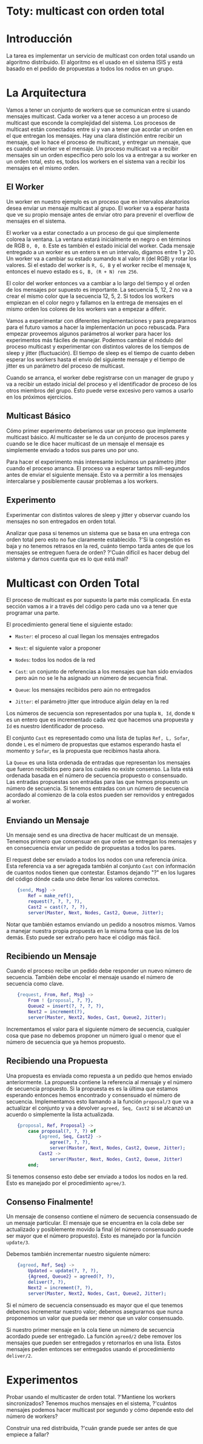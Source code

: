# Toty: multicast con orden total

Introducción
============

La tarea es implementar un servicio de multicast con orden total usando
un algoritmo distribuido. El algoritmo es el usado en el sistema ISIS y
está basado en el pedido de propuestas a todos los nodos en un grupo.

La Arquitectura
===============

Vamos a tener un conjunto de workers que se comunican entre si usando
mensajes multicast. Cada worker va a tener acceso a un proceso de
multicast que esconde la complejidad del sistema. Los procesos de
multicast están conectados entre si y van a tener que acordar un orden
en el que entregan los mensajes. Hay una clara distinción entre recibir
un mensaje, que lo hace el proceso de multicast, y entregar un mensaje,
que es cuando el worker ve el mensaje. Un proceso multicast va a recibir
mensajes sin un orden específico pero solo los va a entregar a su worker
en un orden total, esto es, todos los workers en el sistema van a
recibir los mensajes en el mismo orden.

El Worker
---------

Un worker en nuestro ejemplo es un proceso que en intervalos aleatorios
desea enviar un mensaje multicast al grupo. El worker va a esperar hasta
que ve su propio mensaje antes de enviar otro para prevenir el overflow
de mensajes en el sistema.

El worker va a estar conectado a un proceso de gui que simplemente
colorea la ventana. La ventana estará inicialmente en negro o en
términos de RGB `0, 0, 0`. Este es también el estado inicial del worker.
Cada mensaje entregado a un worker es un entero `N` en un intervalo,
digamos entre 1 y 20. Un worker va a cambiar su estado sumando `N` al
valor `R` (del RGB) y rotar los valores. Si el estado del worker is
`R, G, B` y el worker recibe el mensaje `N`, entonces el nuevo estado es
`G, B, (R + N) rem 256`.

El color del worker entonces va a cambiar a lo largo del tiempo y el
orden de los mensajes por supuesto es importante. La secuencia 5, 12, 2
no va a crear el mismo color que la secuencia 12, 5, 2. Si todos los
workers empiezan en el color negro y fallamos en la entrega de mensajes
en el mismo orden los colores de los workers van a empezar a diferir.

Vamos a experimentar con diferentes implementaciones y para prepararnos
para el futuro vamos a hacer la implementación un poco rebuscada. Para
empezar proveemos algunos parámetros al worker para hacer los
experimentos más fáciles de manejar. Podemos cambiar el módulo del
proceso multicast y experimentar con distintos valores de los tiempos de
sleep y jitter (fluctuación). El tiempo de sleep es el tiempo de cuanto
deben esperar los workers hasta el envío del siguiente mensaje y el
tiempo de jitter es un parámetro del proceso de multicast.

Cuando se arranca, el worker debe registrarse con un manager de grupo y
va a recibir un estado inicial del proceso y el identificador de proceso
de los otros miembros del grupo. Esto puede verse excesivo pero vamos a
usarlo en los próximos ejercicios.

Multicast Básico
----------------

Cómo primer experimento deberíamos usar un proceso que implemente
multicast básico. Al multicaster se le da un conjunto de procesos pares
y cuando se le dice hacer multicast de un mensaje el mensaje es
simplemente enviado a todos sus pares uno por uno.

Para hacer el experimento más interesante incluimos un parámetro jitter
cuando el proceso arranca. El proceso va a esperar tantos mili-segundos
antes de enviar el siguiente mensaje. Esto va a permitir a los mensajes
intercalarse y posiblemente causar problemas a los workers.

Experimento
-----------

Experimentar con distintos valores de sleep y jitter y observar cuando
los mensajes no son entregados en orden total.

Analizar que pasa si tenemos un sistema que se basa en una entrega con
orden total pero esto no fue claramente establecido. ?'Si la congestión
es baja y no tenemos retrasos en la red, cuánto tiempo tarda antes de
que los mensajes se entreguen fuera de orden? ?'Cuán difícil es hacer
debug del sistema y darnos cuenta que es lo que está mal?

Multicast con Orden Total
=========================

El proceso de multicast es por supuesto la parte más complicada. En esta
sección vamos a ir a través del código pero cada uno va a tener que
programar una parte.

El procedimiento general tiene el siguiente estado:

-   `Master`: el proceso al cual llegan los mensajes entregados

-   `Next`: el siguiente valor a proponer

-   `Nodes`: todos los nodos de la red

-   `Cast`: un conjunto de referencias a los mensajes que han sido
    enviados pero aún no se le ha asignado un número de secuencia final.

-   `Queue`: los mensajes recibidos pero aún no entregados

-   `Jitter`: el parámetro jitter que introduce algún delay en la red

Los números de secuencia son representados por una tupla `N, Id`, donde
`N` es un entero que es incrementado cada vez que hacemos una propuesta
y `Id` es nuestro identificador de proceso.

El conjunto `Cast` es representado como una lista de tuplas
`Ref, L, Sofar`, donde `L` es el número de propuestas que estamos
esperando hasta el momento y `Sofar`, es la propuesta que recibimos
hasta ahora.

La `Queue` es una lista ordenada de entradas que representan los
mensajes que fueron recibidos pero para los cuales no existe consenso.
La lista está ordenada basada en el número de secuencia propuesto o
consensuado. Las entradas propuestas son entradas para las que hemos
propuesto un número de secuencia. Si tenemos entradas con un número de
secuencia acordado al comienzo de la cola estos pueden ser removidos y
entregados al worker.

Enviando un Mensaje
-------------------

Un mensaje send es una directiva de hacer multicast de un mensaje.
Tenemos primero que consensuar en que orden se entregan los mensajes y
en consecuencia enviar un pedido de propuestas a todos los pares.

El request debe ser enviado a todos los nodos con una referencia única.
Esta referencia va a ser agregada también al conjunto `Cast` con
información de cuantos nodos tienen que contestar. Estamos dejando "?"
en los lugares del código dónde cada uno debe llenar los valores
correctos.

```erlang
    {send, Msg} ->
        Ref = make_ref(),
        request(?, ?, ?, ?),
        Cast2 = cast(?, ?, ?),
        server(Master, Next, Nodes, Cast2, Queue, Jitter);

```

Notar que también estamos enviando un pedido a nosotros mismos. Vamos a
manejar nuestra propia propuesta en la misma forma que las de los demás.
Esto puede ser extraño pero hace el código más fácil.

Recibiendo un Mensaje
---------------------

Cuando el proceso recibe un pedido debe responder un nuevo número de
secuencia. También debe encolar el mensaje usando el número de secuencia
como clave.

```erlang
    {request, From, Ref, Msg} ->
        From ! {proposal, ?, ?},
        Queue2 = insert(?, ?, ?, ?),
        Next2 = increment(?),
        server(Master, Next2, Nodes, Cast, Queue2, Jitter);

```

Incrementamos el valor para el siguiente número de secuencia, cualquier
cosa que pase no debemos proponer un número igual o menor que el número
de secuencia que ya hemos propuesto.

Recibiendo una Propuesta
------------------------

Una propuesta es enviada como repuesta a un pedido que hemos enviado
anteriormente. La propuesta contiene la referencia al mensaje y el
número de secuencia propuesto. Si la propuesta es es la última que
estamos esperando entonces hemos encontrado y consensuado el número de
secuencia. Implementamos esto llamando a la función `proposal/3` que va
a actualizar el conjunto y va a devolver `agreed, Seq, Cast2` si se
alcanzó un acuerdo o simplemente la lista actualizada.

```erlang
    {proposal, Ref, Proposal} ->
        case proposal(?, ?, ?) of
            {agreed, Seq, Cast2} ->
                agree(?, ?, ?),
                server(Master, Next, Nodes, Cast2, Queue, Jitter);
            Cast2 ->
                server(Master, Next, Nodes, Cast2, Queue, Jitter)
        end;

```

Si tenemos consenso esto debe ser enviado a todos los nodos en la red.
Esto es manejado por el procedimiento `agree/3`.

Consenso Finalmente!
--------------------

Un mensaje de consenso contiene el número de secuencia consensuado de un
mensaje particular. El mensaje que se encuentra en la cola debe ser
actualizado y posiblemente movido la final (el número consensuado puede
ser mayor que el número propuesto). Esto es manejado por la función
`update/3`.

Debemos también incrementar nuestro siguiente número:

```erlang
    {agreed, Ref, Seq} ->
        Updated = update(?, ?, ?),
        {Agreed, Queue2} = agreed(?, ?),
        deliver(?, ?),
        Next2 = increment(?, ?),
        server(Master, Next2, Nodes, Cast, Queue2, Jitter);

```

Si el número de secuencia consensuado es mayor que el que tenemos
debemos incrementar nuestro valor; debemos asegurarnos que nunca
proponemos un valor que pueda ser menor que un valor consensuado.

Si nuestro primer mensaje en la cola tiene un número de secuencia
acordado puede ser entregado. La función `agreed/2` debe remover los
mensajes que pueden ser entregados y retornarlos en una lista. Estos
mensajes peden entonces ser entregados usando el procedimiento
`deliver/2`.

Experimentos
============

Probar usando el multicaster de orden total. ?'Mantiene los workers
sincronizados? Tenemos muchos mensajes en el sistema, ?'cuántos mensajes
podemos hacer multicast por segundo y cómo depende esto del número de
workers?

Construir una red distribuida, ?'cuán grande puede ser antes de que
empiece a fallar?

[^1]: Adaptado al español del material original de Johan Montelius
    (<https://people.kth.se/~johanmon/dse.html>)
